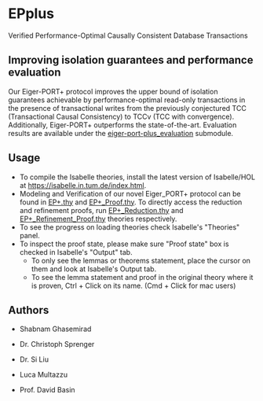 # EPplus
Verified Performance-Optimal Causally Consistent Database Transactions

## Improving isolation guarantees and performance evaluation
Our Eiger-PORT+ protocol improves the upper bound of isolation guarantees achievable by performance-optimal read-only transactions in the presence of transactional writes from the previously conjectured TCC (Transactional Causal Consistency) to TCCv (TCC with convergence). Additionally, Eiger-PORT+ outperforms the state-of-the-art. Evaluation results are available under the [eiger-port-plus_evaluation](https://github.com/lucamul/EIGER-PORT-PLUS) submodule.

## Usage
- To compile the Isabelle theories, install the latest version of Isabelle/HOL at https://isabelle.in.tum.de/index.html.
- Modeling and Verification of our novel Eiger_PORT+ protocol can be found in [EP+.thy](VerIso/EP+.thy) and [EP+_Proof.thy](VerIso/EP+_Proof.thy). To directly access the reduction and refinement proofs, run [EP+_Reduction.thy](VerIso/EP+_Reduction.thy) and [EP+_Refinement_Proof.thy](VerIso/EP+_Refinement_Proof.thy) theories respectively.
- To see the progress on loading theories check Isabelle's "Theories" panel.
- To inspect the proof state, please make sure "Proof state" box is checked in Isabelle's "Output" tab.
  * To only see the lemmas or theorems statement, place the cursor on them and look at Isabelle's Output tab.
  * To see the lemma statement and proof in the original theory where it is proven, Ctrl + Click on its name. (Cmd + Click for mac users)

## Authors
- Shabnam Ghasemirad

- Dr. Christoph Sprenger

- Dr. Si Liu

- Luca Multazzu

- Prof. David Basin
